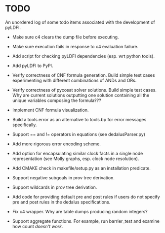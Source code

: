 # TODO

An unordered log of some todo items associated with the development of pyLDFI.

* Make sure c4 clears the dump file before executing.

* Make sure execution fails in response to c4 evaluation failure.

* Add script for checking pyLDFI dependencies (esp. wrt python tools).

* Add pyLDFI to PyPI.

* Verify correctness of CNF formula generation. Build simple test cases experimenting with different combinations of ANDs and ORs. 

* Verify correctness of pycosat solver solutions. Build simple test cases. Why are current solutions outputting one solution containing all the unique variables composing the formula???

* Implement CNF formula visualization.

* Build a tools.error as an alternative to tools.bp for error messages specifically.

* Support == and != operators in equations (see dedalusParser.py)

* Add more rigorous error encoding scheme.

* Add option for encapsulating similar clock facts in a single node representation (see Molly graphs, esp. clock node resolution).

* Add CMAKE check in makefile/setup.py as an installation predicate.

* Support negative subgoals in prov tree derivation.

* Support wildcards in prov tree derivation.

* Add code for providing default pre and post rules if users do not specify pre and post rules in the dedalus specifications.

* Fix c4 wrapper. Why are table dumps producing random integers?

* Support aggregate functions. For example, run barrier_test and examine how count<I> doesn't work.
